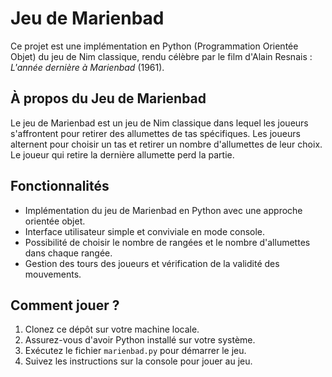 # Jeu de Marienbad

Ce projet est une implémentation en Python (Programmation Orientée Objet) du jeu de Nim classique, rendu célèbre par le film d'Alain Resnais : *L'année dernière à Marienbad* (1961).

## À propos du Jeu de Marienbad

Le jeu de Marienbad est un jeu de Nim classique dans lequel les joueurs s'affrontent pour retirer des allumettes de tas spécifiques. Les joueurs alternent pour choisir un tas et retirer un nombre d'allumettes de leur choix. Le joueur qui retire la dernière allumette perd la partie.

## Fonctionnalités

- Implémentation du jeu de Marienbad en Python avec une approche orientée objet.
- Interface utilisateur simple et conviviale en mode console.
- Possibilité de choisir le nombre de rangées et le nombre d'allumettes dans chaque rangée.
- Gestion des tours des joueurs et vérification de la validité des mouvements.

## Comment jouer ?

1. Clonez ce dépôt sur votre machine locale.
2. Assurez-vous d'avoir Python installé sur votre système.
3. Exécutez le fichier `marienbad.py` pour démarrer le jeu.
4. Suivez les instructions sur la console pour jouer au jeu.


